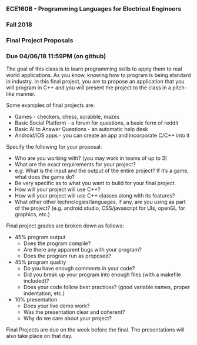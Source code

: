 ### ECE160B - Programming Languages for Electrical Engineers
### Fall 2018
### Final Project Proposals
### Due 04/06/18 11:59PM (on github)  

The goal of this class is to learn programming skills to apply them to real world applications. As you know, knowing how to program is being standard in industry. In this final project, you are to propose an application that you will program in C++ and you will present the project to the class in a pitch-like manner.  

Some examples of final projects are:  
*	Games - checkers, chess, scrabble, mazes  
*	Basic Social Platform - a forum for questions, a basic form of reddit  
*	Basic AI to Answer Questions - an automatic help desk  
*	Android/iOS apps - you can create an app and incorporate C/C++ into it  
  
Specify the following for your proposal:  
*	Who are you working with? (you may work in teams of up to 3)  
*	What are the exact requirements for your project?  
*	e.g. What is the input and the output of the entire project? If it’s a game, what does the game do?  
*	Be very specific as to what you want to build for your final project.  
*	How will your project will use C++?  
*	How will your project will use C++ classes along with its features?  
*	What other other technologies/languages, if any, are you using as part of the project? (e.g. android studio, CSS/javascript for UIs, openGL for graphics, etc.)  

Final project grades are broken down as follows:  
*	45% program output  
    *	Does the program compile?  
    *	Are there any apparent bugs with your program?  
    *	Does the program run as proposed?  
*	45% program quality  
    *	Do you have enough comments in your code?  
    *	Did you break up your program into enough files (with a makefile included)?  
    *	Does your code follow best practices? (good variable names, proper indentation, etc.)  
*	10% presentation  
    *	Does your live demo work?  
    *	Was the presentation clear and coherent?  
    *	Why do we care about your project?  

Final Projects are due on the week before the final. The presentations will also take place on that day.
